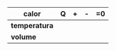 | calor           | Q   | +   | -   | =0  |
| --------------- | --- | --- | --- | --- |
| **temperatura** |     |     |     |     |
| **volume**      |     |     |     |     |
